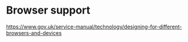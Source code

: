 # Browser support

https://www.gov.uk/service-manual/technology/designing-for-different-browsers-and-devices
